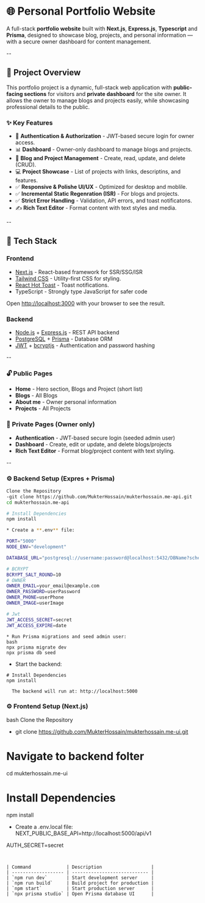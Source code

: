 # 🌐 Personal Portfolio Website

A full-stack **portfolio website** built with **Next.js**, **Express.js**, **Typescript** and **Prisma**, designed to showcase blog, projects, and personal information — with a secure owner dashboard for content management.

--

## 📁 Project Overview

This portfolio project is a dynamic, full-stack web application with **public-facing sections** for visitors and **private dashboard** for the site owner. It allows the owner to manage blogs and projects easily, while showcasing professional details to the public.

### ✨ Key Features

- 🔐 **Authentication & Authorization** - JWT-based secure login for owner access.
- 📊 **Dashboard** - Owner-only dashboard to manage blogs and projects.
- 📝 **Blog and Project Management** - Create, read, update, and delete (CRUD).
- 💻 **Project Showcase** - List of projects with links, descriptins, and features.
- ✅ **Responsive & Polishe UI/UX** - Optimized for desktop and moblile.
- ✅ **Incremental Static Regenration (ISR)** - For blogs and projects.
- ✅ **Strict Error Handling** - Validation, API errors, and toast notificatons.
- ✍️ **Rich Text Editor** - Format content with text styles and media.

--

## 🧰 Tech Stack

### **Frontend**
- [Next.js](https://nextjs.org/) - React-based framework for SSR/SSG/ISR
- [Tailwind CSS](https://tailwindcss.com/) - Utility-first CSS for styling.
- [React Hot Toast](https://react-hot-toast.com/) - Toast notifications.
- TypeScript - Strongly type JavaScript for safer code

Open [http://localhost:3000](http://localhost:3000) with your browser to see the result.

### **Backend**
- [Node.js](https://nodejs.org/) + [Express.js](https://expressjs.com/) - REST API backend
- [PostgreSQL](https://www.postgresql.org/) + [Prisma](https://www.prisma.io/) - Database ORM
- [JWT](https://jwt.io/) + [bcryptjs](https://www.npmjs.com/package/bcrypt) - Authentication and password hashing

--

### 🔓 Public Pages
- **Home** - Hero section, Blogs and Project (short list)
- **Blogs** - All Blogs
- **About me** - Owner personal information
- **Projects** - All Projects

### 🔐 Private Pages (Owner only)
- **Authentication** - JWT-based secure login (seeded admin user)
- **Dashboard** - Create, edit or update, and delete blogs/projects
- **Rich Text Editor** - Format blog/project content with text styling.

--

### ⚙️ Backend Setup (Expres + Prisma)
```bash
Clone the Repository
-git clone https://github.com/MukterHossain/mukterhossain.me-api.git
cd mukterhossain.me-api

# Install Dependencies
npm install

* Create a **.env** file:

PORT="5000"
NODE_ENV="development"

DATABASE_URL="postgresql://username:password@localhost:5432/DBName?schema=public"

# BCRYPT
BCRYPT_SALT_ROUND=10
# OWNER
OWNER_EMAIL=your_email@example.com
OWNER_PASSWORD=userPassword
OWNER_PHONE=userPhone
OWNER_IMAGE=userImage

# Jwt
JWT_ACCESS_SECRET=secret
JWT_ACCESS_EXPIRE=date

```

```
* Run Prisma migrations and seed admin user:
bash
npx prisma migrate dev
npx prisma db seed

```
* Start the backend:
```
# Install Dependencies
npm install

  The backend will run at: http://localhost:5000
```



### ⚙️ Frontend Setup (Next.js)
bash
Clone the Repository
* git clone https://github.com/MukterHossain/mukterhossain.me-ui.git

# Navigate to backend folter
cd mukterhossain.me-ui

# Install Dependencies
npm install

* Create a .env.local file:
NEXT_PUBLIC_BASE_API=http://localhost:5000/api/v1

AUTH_SECRET=secret
```


| Command             | Description                  |
| ------------------- | ---------------------------- |
| `npm run dev`       | Start development server     |
| `npm run build`     | Build project for production |
| `npm start`         | Start production server      |
| `npx prisma studio` | Open Prisma database UI      |
